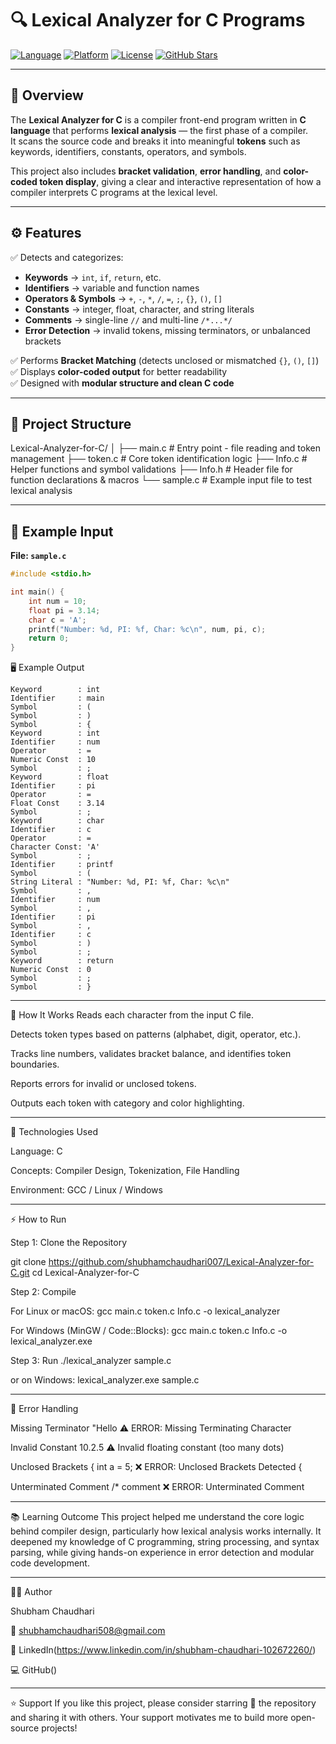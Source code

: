 # 🔍 Lexical Analyzer for C Programs  

[![Language](https://img.shields.io/badge/Made%20with-C-blue.svg)](https://en.wikipedia.org/wiki/C_(programming_language))
[![Platform](https://img.shields.io/badge/Platform-Linux%20%7C%20Windows-lightgrey.svg)](https://github.com/shubhamchaudhari007)
[![License](https://img.shields.io/badge/License-Open--Source-green.svg)](https://opensource.org/)
[![GitHub Stars](https://img.shields.io/github/stars/shubhamchaudhari007/Lexical-Analyzer-for-C?style=social)](https://github.com/shubhamchaudhari007/Lexical-Analyzer-for-C/stargazers)

---

## 🧠 Overview  

The **Lexical Analyzer for C** is a compiler front-end program written in **C language** that performs **lexical analysis** — the first phase of a compiler.  
It scans the source code and breaks it into meaningful **tokens** such as keywords, identifiers, constants, operators, and symbols.  

This project also includes **bracket validation**, **error handling**, and **color-coded token display**, giving a clear and interactive representation of how a compiler interprets C programs at the lexical level.

---

## ⚙️ Features  

✅ Detects and categorizes:  
- **Keywords** → `int`, `if`, `return`, etc.  
- **Identifiers** → variable and function names  
- **Operators & Symbols** → `+`, `-`, `*`, `/`, `=`, `;`, `{}`, `()`, `[]`  
- **Constants** → integer, float, character, and string literals  
- **Comments** → single-line `//` and multi-line `/*...*/`  
- **Error Detection** → invalid tokens, missing terminators, or unbalanced brackets  

✅ Performs **Bracket Matching** (detects unclosed or mismatched `{}`, `()`, `[]`)  
✅ Displays **color-coded output** for better readability  
✅ Designed with **modular structure and clean C code**

---

## 🧩 Project Structure  

Lexical-Analyzer-for-C/
│
├── main.c # Entry point - file reading and token management
├── token.c # Core token identification logic
├── Info.c # Helper functions and symbol validations
├── Info.h # Header file for function declarations & macros
└── sample.c # Example input file to test lexical analysis

---

## 🧾 Example Input  

**File: `sample.c`**
```c
#include <stdio.h>

int main() {
    int num = 10;
    float pi = 3.14;
    char c = 'A';
    printf("Number: %d, PI: %f, Char: %c\n", num, pi, c);
    return 0;
}
```
🖥️ Example Output
```
Keyword        : int
Identifier     : main
Symbol         : (
Symbol         : )
Symbol         : {
Keyword        : int
Identifier     : num
Operator       : =
Numeric Const  : 10
Symbol         : ;
Keyword        : float
Identifier     : pi
Operator       : =
Float Const    : 3.14
Symbol         : ;
Keyword        : char
Identifier     : c
Operator       : =
Character Const: 'A'
Symbol         : ;
Identifier     : printf
Symbol         : (
String Literal : "Number: %d, PI: %f, Char: %c\n"
Symbol         : ,
Identifier     : num
Symbol         : ,
Identifier     : pi
Symbol         : ,
Identifier     : c
Symbol         : )
Symbol         : ;
Keyword        : return
Numeric Const  : 0
Symbol         : ;
Symbol         : }

```
---
🧠 How It Works
Reads each character from the input C file.

Detects token types based on patterns (alphabet, digit, operator, etc.).

Tracks line numbers, validates bracket balance, and identifies token boundaries.

Reports errors for invalid or unclosed tokens.

Outputs each token with category and color highlighting.

---

🧰 Technologies Used

Language: C

Concepts: Compiler Design, Tokenization, File Handling

Environment: GCC / Linux / Windows

---

⚡ How to Run

Step 1: Clone the Repository

git clone https://github.com/shubhamchaudhari007/Lexical-Analyzer-for-C.git
cd Lexical-Analyzer-for-C

Step 2: Compile

For Linux or macOS:
gcc main.c token.c Info.c -o lexical_analyzer

For Windows (MinGW / Code::Blocks):
gcc main.c token.c Info.c -o lexical_analyzer.exe

Step 3: Run
./lexical_analyzer sample.c

or on Windows:
lexical_analyzer.exe sample.c

---
🚧 Error Handling

Missing Terminator	"Hello	⚠️ ERROR: Missing Terminating Character

Invalid Constant	10.2.5	⚠️ Invalid floating constant (too many dots)

Unclosed Brackets	{ int a = 5;	❌ ERROR: Unclosed Brackets Detected {

Unterminated Comment	/* comment	❌ ERROR: Unterminated Comment

---

📚 Learning Outcome
This project helped me understand the core logic behind compiler design, particularly how lexical analysis works internally.
It deepened my knowledge of C programming, string processing, and syntax parsing, while giving hands-on experience in error detection and modular code development.

---
👨‍💻 Author

Shubham Chaudhari

📧 shubhamchaudhari508@gmail.com

🔗 LinkedIn(https://www.linkedin.com/in/shubham-chaudhari-102672260/)

💻 GitHub()

---

⭐ Support
If you like this project, please consider starring 🌟 the repository and sharing it with others.
Your support motivates me to build more open-source projects!
